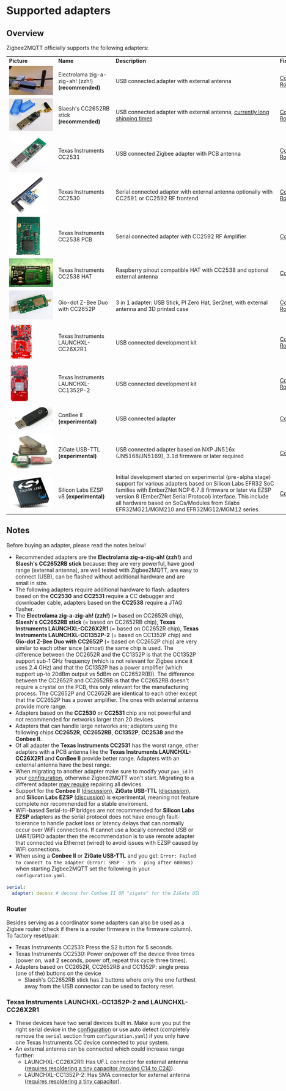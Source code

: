 # Supported adapters

## Overview
Zigbee2MQTT officially supports the following adapters:

<div style="width: 1000px">
<table>
  <tr>
    <td><b>Picture</b></td>
    <td><b>Name</b></td>
    <td><b>Description</b></td>
    <td><b>Firmware</b></td>
    <td><b>Guides</b></td>
    <td><b>Buy</b></td>
  </tr>
  <tr>
    <td><img src="../images/zzh.jpg"></td>
    <td>Electrolama zig-a-zig-ah! (zzh!) <b>(recommended)</b></td>
    <td>USB connected adapter with external antenna</td>
    <td><a href="https://github.com/Koenkk/Z-Stack-firmware/raw/master/coordinator/Z-Stack_3.x.0/bin/CC2652R_coordinator_20210120.zip">Coordinator</a><br/> <a href="https://github.com/Koenkk/Z-Stack-firmware/raw/master/router/Z-Stack_3.x.0/bin/CC2652R_router_20210128.zip">Router</a></td>
    <td><a href="https://electrolama.com/radio-docs/#step-3-flash-the-firmware-on-your-stick">Flashing</a></td>
    <td><a href="https://www.tindie.com/products/electrolama/zzh-cc2652r-multiprotocol-rf-stick/#product-reviews">Tindie</a></td>
  </tr>
  <tr>
    <td><img src="../images/slaeshs_cc2652rb_stick.jpg"></td>
    <td>Slaesh's CC2652RB stick <b>(recommended)</b></td>
    <td>USB connected adapter with external antenna, <a href="https://github.com/Koenkk/zigbee2mqtt/discussions/6702">currently long shipping times</a></td>
    <td><a href="https://github.com/Koenkk/Z-Stack-firmware/raw/master/coordinator/Z-Stack_3.x.0/bin/CC2652RB_coordinator_20210120.zip">Coordinator</a><br/> <a href="https://github.com/Koenkk/Z-Stack-firmware/raw/master/router/Z-Stack_3.x.0/bin/CC2652RB_router_20210128.zip">Router</a></td>
    <td><a href="https://slae.sh/projects/cc2652/#flashing">Flashing</a></td>
    <td><a href="https://slae.sh/projects/cc2652/">Slae.sh</a></td>
  </tr>
  <tr>
    <td><img src="../images/cc2531.jpg"></td>
    <td>Texas Instruments CC2531</td>
    <td>USB connected Zigbee adapter with PCB antenna</td>
    <td>
      <a href="https://github.com/Koenkk/Z-Stack-firmware/tree/master/coordinator/Z-Stack_Home_1.2/bin">Coordinator</a><br/> <a href="https://github.com/Koenkk/Z-Stack-firmware/tree/master/router/Z-Stack_Home_1.2/bin">Router</a></td>
    <td><a href="/information/flashing_the_cc2531.html">Flashing</a></td>
    <td><a href="https://www.aliexpress.com/wholesale?catId=0&initiative_id=SB_20191108075039&SearchText=cc2531">AliExpress</a></td>
  </tr>
  <tr>
    <td><img src="../images/cc2530.jpg"></td>
    <td>Texas Instruments CC2530</td>
    <td>Serial connected adapter with external antenna optionally with CC2591 or CC2592 RF frontend</td>
    <td>
      <a href="https://github.com/Koenkk/Z-Stack-firmware/tree/master/coordinator/Z-Stack_Home_1.2/bin">Coordinator</a><br/> <a href="https://github.com/Koenkk/Z-Stack-firmware/tree/master/router/Z-Stack_Home_1.2/bin">Router</a></td>
    <td><a href="/how_tos/how_to_create_a_cc2530_router.html#2-flashing-the-cc2530">Flashing</a> <a href="/information/connecting_cc2530.html">Connecting</a></td>
    <td><a href="http://www.aliexpress.com/wholesale?catId=0&initiative_id=SB_20181213104041&SearchText=cc2530">AliExpress</a> <a href="http://www.gban.cn/en/product_show.asp?id=43">GBAN</a> <a href="https://www.tindie.com/products/GiovanniCas/cc2530-cc2592-zigbee-dongle/">Tindie</a></td>
  </tr>
  <tr>
    <td><img src="../images/cc2538.jpg"></td>
    <td>Texas Instruments CC2538 PCB</td>
    <td>Serial connected adapter with CC2592 RF Amplifier</td>
    <td>
      <a href="https://github.com/Koenkk/Z-Stack-firmware/tree/master/coordinator/Z-Stack_3.0.x/bin">Coordinator</a><br/></td>
    <td><a href="/information/flashing_the_cc2538.html">Flashing</a></td>
    <td><a href="https://www.aliexpress.com/wholesale?catId=0&initiative_id=SB_20191108075039&SearchText=cc2538">AliExpress</a> <a href="https://www.tindie.com/products/GiovanniCas/cc2538-cc2592-zigbee-dongle-new-zb30/">Tindie</a></td>
  </tr>
  <tr>
    <td><img src="../images/cc2538hat.jpg"></td>
    <td>Texas Instruments CC2538 HAT</td>
    <td>Raspberry pinout compatible HAT with CC2538 and optional external antenna</td>
    <td>
      <a href="https://github.com/Koenkk/Z-Stack-firmware/tree/master/coordinator/Z-Stack_3.0.x/bin">Coordinator</a><br/></td>
    <td><a href="/information/flashing_the_cc2538.html">Flashing</a></td>
    <td><a href="https://www.tindie.com/products/GiovanniCas/zigbee-hat-with-cc2538-for-raspberry/">Tindie</a></td>
  </tr>
  <tr>
    <td><img src="../images/cc2652p-z-bee-duo.jpg"></td>
    <td>Gio-dot Z-Bee Duo with CC2652P</td>
    <td>3 in 1 adapter: USB Stick, PI Zero Hat, Ser2net, with external antenna and 3D printed case</td>
    <td><a href="https://github.com/Koenkk/Z-Stack-firmware/blob/master/coordinator/Z-Stack_3.x.0/bin/CC1352P2_CC2652P_other_coordinator_20210120.zip">Coordinator</a><br/> <a href="https://github.com/Koenkk/Z-Stack-firmware/blob/master/router/Z-Stack_3.x.0/bin/CC1352P2_CC2652P_other_router_20210128.zip">Router</a></td>
    <td><a href="https://github.com/Gio-dot/Z-Bee-Duo#how-to-flash">Flashing</a></td>
    <td><a href="https://www.tindie.com/products/23046/">Tindie</a></td>
  </tr>
  <tr>
    <td><img src="../images/cc26x2r1.jpg"></td>
    <td>Texas Instruments LAUNCHXL-CC26X2R1</td>
    <td>USB connected development kit</td>
    <td><a href="https://github.com/Koenkk/Z-Stack-firmware/raw/master/coordinator/Z-Stack_3.x.0/bin/CC2652R_coordinator_20210120.zip">Coordinator</a><br/> <a href="https://github.com/Koenkk/Z-Stack-firmware/raw/master/router/Z-Stack_3.x.0/bin/CC2652R_router_20210128.zip">Router</a></td>
    <td><a href="/information/flashing_via_uniflash.html">Flashing</a></td>
    <td><a href="http://www.ti.com/tool/LAUNCHXL-CC26X2R1">Texas Instruments</a></td>
  </tr>
  <tr>
    <td><img src="../images/cc1352p2.jpg"></td>
    <td>Texas Instruments LAUNCHXL-CC1352P-2</td>
    <td>USB connected development kit</td>
    <td><a href="https://github.com/Koenkk/Z-Stack-firmware/raw/master/coordinator/Z-Stack_3.x.0/bin/CC1352P2_CC2652P_launchpad_coordinator_20210120.zip">Coordinator</a><br/> <a href="https://github.com/Koenkk/Z-Stack-firmware/raw/master/router/Z-Stack_3.x.0/bin/CC1352P2_CC2652P_launchpad_router_20210128.zip">Router</a></td>
    <td><a href="/information/flashing_via_uniflash.html">Flashing</a></td>
    <td><a href="http://www.ti.com/tool/LAUNCHXL-CC1352P">Texas Instruments</a></td>
  </tr>
  <tr>
    <td><img src="../images/conbee.jpg"></td>
    <td>ConBee II <b>(experimental)</b></td>
    <td>USB connected adapter</td>
    <td><a href="https://github.com/dresden-elektronik/deconz-rest-plugin/wiki/Update-deCONZ-manually">Coordinator</a><br/></td>
    <td><a href="https://github.com/dresden-elektronik/deconz-rest-plugin/wiki/Update-deCONZ-manually">Flashing</a></td>
    <td><a href="https://phoscon.de/en/conbee2?buy=1#buy">Phoscon</a></td>
  </tr>
  <tr>
    <td><img src="../images/zigate_usb_ttl.png"></td>
    <td>ZiGate USB-TTL <b>(experimental)</b></td>
    <td>USB connected adapter based on NXP JN516x (JN5168/JN5169), 3.1d firmware or later required</td>
    <td><a href="https://zigate.fr/tag/firmware/">Coordinator</a><br/></td>
    <td></td>
    <td><a href="https://zigate.fr/boutique/?orderby=date_desc">ZiGate</a></td>
  </tr>
  <tr>
    <td><img src="../images/Silicon_Labs_Gecko_EFR32_SoCs.webp"></td>
    <td>Silicon Labs EZSP v8 <b>(experimental)</b></td>
    <td>Initial development started on experimental (pre-alpha stage) support for various adapters based on Silicon Labs EFR32 SoC families with EmberZNet NCP 6.7.8 firmware or later via EZSP version 8 (EmberZNet Serial Protocol) interface. This include all hardware based on SoCs/Modules from Silabs EFR32MG21/MGM210 and EFR32MG12/MGM12 series.</td>
    <td><a href="https://github.com/Koenkk/zigbee-herdsman/issues/319">Coordinator</a><br/></td>
    <td></td>
    <td></td>
  </tr>
</table>
</div>

## Notes
Before buying an adapter, please read the notes below!

- Recommended adapters are the **Electrolama zig-a-zig-ah! (zzh!)** and **Slaesh's CC2652RB stick** because: they are very powerful, have good range (external antenna), are well tested with Zigbee2MQTT, are easy to connect (USB), can be flashed without additional hardware and are small in size.
- The following adapters require additional hardware to flash: adapters based on the **CC2530** and **CC2531** require a CC debugger and downloader cable, adapters based on the **CC2538** require a JTAG flasher.
- The **Electrolama zig-a-zig-ah! (zzh!)** (= based on CC2652R chip), **Slaesh's CC2652RB stick** (= based on CC2652RB chip), **Texas Instruments LAUNCHXL-CC26X2R1** (= based on CC2652R chip), **Texas Instruments LAUNCHXL-CC1352P-2** (= based on CC1352P chip) and **Gio-dot Z-Bee Duo with CC2652P** (= based on CC2652P chip) are very similar to each other since (almost) the same chip is used. The difference between the CC2652R and the CC1352P is that the CC1352P support sub-1 GHz frequency (which is not relevant for Zigbee since it uses 2.4 GHz) and that the CC1352P has a power amplifier (which support up-to 20dBm output vs 5dBm on CC2652R(B)). The difference between the CC2652R and CC2652RB is that the CC2652RB doesn't require a crystal on the PCB, this only relevant for the manufacturing process. The CC2652P and CC2652R are identical to each other except that the CC2652P has a power amplifier. The ones with external antenna provide more range.
- Adapters based on the **CC2530** or **CC2531** chip are not powerful and not recommended for networks larger than 20 devices.
- Adapters that can handle large networks are; adapters using the following chips **CC2652R**, **CC2652RB**, **CC1352P**, **CC2538** and the **Conbee II**.
- Of all adapter the **Texas Instruments CC2531** has the worst range, other adapters with a PCB antenna like the **Texas Instruments LAUNCHXL-CC26X2R1** and **ConBee II** provide better range. Adapters with an external antenna have the best range.
- When migrating to another adapter make sure to modify your `pan_id` in your [configuration](configuration.md), otherwise Zigbee2MQTT won't start. Migrating to a different adapter [may require](./FAQ.md#what-does-and-does-not-require-repairing-of-all-devices) repairing all devices.
- Support for the **Conbee II** ([discussion](https://github.com/Koenkk/zigbee-herdsman/issues/72)), **ZiGate USB-TTL** ([discussion](https://github.com/Koenkk/zigbee-herdsman/issues/242)), and **Silicon Labs EZSP** ([discussion](https://github.com/Koenkk/zigbee-herdsman/issues/319)) is experimental, meaning not feature complete nor recommended for a stable enviroment.
- WiFi-based Serial-to-IP bridges are not recommended for **Silicon Labs EZSP** adapters as the serial protocol does not have enough fault-tolerance to handle packet loss or latency delays that can normally occur over WiFi connections. If cannot use a locally connected USB or UART/GPIO adapter then the recommendation is to use remote adapter that connected via Ethernet (wired) to avoid issues with EZSP caused by WiFi connections.
- When using a **Conbee II** or **ZiGate USB-TTL** and you get: `Error: Failed to connect to the adapter (Error: SRSP - SYS - ping after 6000ms)` when starting Zigbee2MQTT set the following in your `configuration.yaml`.

```yaml
serial:
  adapter: deconz # deconz for Conbee II OR "zigate" for the ZiGate USB-TTL
```

### Router
Besides serving as a coordinator some adapters can also be used as a Zigbee router (check if there is a router firmware in the firmware column). To factory reset/pair:
- Texas Instruments CC2531: Press the S2 button for 5 seconds.
- Texas Instruments CC2530: Power on/power off the device three times (power on, wait 2 seconds, power off, repeat this cycle three times).
- Adapters based on CC2652R, CC2652RB and CC1352P: single press (one of the) buttons on the device
  - Slaesh's CC2652RB stick has 2 buttons where only the one furthest away from the USB connector can be used to factory reset.

### Texas Instruments LAUNCHXL-CC1352P-2 and LAUNCHXL-CC26X2R1
- These devices have two serial devices built in. Make sure you put the right serial device in the [configuration](configuration.md) or use auto detect (completely remove the `serial` section from `configuration.yaml`) if you only have one Texas Instruments CC device connected to your system.
- An external antenna can be connected which could increase range further:
  - LAUNCHXL-CC26X2R1: Has UF.L connector for external antenna ([requires resoldering a tiny capacitor (moving C14 to C24)](http://e2e.ti.com/support/wireless-connectivity/zigbee-and-thread/f/158/t/880219?LAUNCHXL-CC26X2R1-Antenna-CC26X2R1)).
  - LAUNCHXL-CC1352P-2: Has SMA connector for external antenna ([requires resoldering a tiny capacitor](https://github.com/Koenkk/zigbee2mqtt/issues/2162#issuecomment-570286663)).
